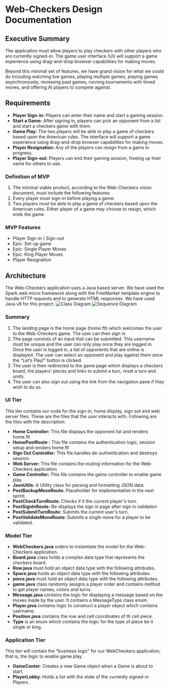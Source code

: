 # Web-Checkers Design Documentation

## Executive Summary

The application must allow players to play checkers with other players who are currently signed-in. The game user interface (UI) will support a game experience using drag-and-drop browser capabilities for making moves.

Beyond this minimal set of features, we have grand vision for what we could do including watching live games, playing multiple games, playing games asynchronously, reviewing past games, running tournaments with timed moves, and offering AI players to compete against.

## Requirements

* **Player Sign-in:** Players can enter their name and start a gaming session.
* **Start a Game:** After signing in, players can pick an opponent from a list and start a checkers game with them.
* **Game Play:** The two players will be able to play a game of checkers based upon the American rules. The interface will support a game experience using drag-and-drop browser capabilities for making moves.
* **Player Resignation:** Any of the players can resign from a game in progress.
* **Player Sign-out:** Players can end their gaming session, freeing up their name for others to use.


### Definition of MVP

1. The minimal viable product, according to the Web-Checkers vision document, must include the following features:
2. Every player must sign-in before playing a game.
3. Two players must be able to play a game of checkers based upon the American rules.
Either player of a game may choose to resign, which ends the game.

### MVP Features

- Player Sign-in / Sign-out
- Epic: Set-up game
- Epic: Single Player Moves
- Epic: King Player Moves
- Player Resignation

## Architecture

The Web-Checkers application uses a Java based server. We have used the Spark web micro framework along with the FreeMarker template engine to handle HTTP requests and to generate HTML responses. We have used Java v8 for this project.
![Class Diagram](https://github.com/niranjana7/2171-swen-610-01-3-sylver/blob/master/docs/Class%20Diagram.jpeg)
![Sequence Diagram](https://github.com/niranjana7/2171-swen-610-01-3-sylver/blob/master/docs/Sequence%20Diagram%20for%20WebCheckers.png)


### Summary

1. The landing page is the home page (home.ftl) which welcomes the user to the Web-Checkers game. The user can then sign in.
2. The page consists of an input that can be submitted. This username must be unique and the user can only play once they are logged in. Once the user is logged in, a list of opponents that are online is displayed. The user can select an opponent and play against them once the “Let’s Play!” button is clicked.
3. The user is then redirected to the game page which displays a checkers board, the players’ pieces and links to submit a turn, reset a turn and undo. 
4. The user can also sign out using the link from the navigation pane if they wish to do so.

### UI Tier

This tier contains our code for the sign-in, home display, sign out and web server files. These are the files that the user interacts with. Following are the files with the description:

* **Home Controller:** This file displays the opponent list and renders home.ftl
* **HomePostRoute :** This file contains the authentication logic, session setup and renders home.ftl
* **Sign Out Controller:** This file handles de-authentication and destroys session.
* **Web Server:** This file contains the routing information for the Web-Checkers application.
* **Game Controller:** This file contains the game controller to enable game play.
* **JsonUtils:** A Utility class for parsing and formatting JSON data.
* **PostBackupMoveRoute:** Placeholder for implementation in the next sprint.
* **PostCheckTurnRoute:** Checks if it the current player's turn.
* **PostSignInRoute:** Re-displays the sign in page after sign in validation
* **PostSubmitTurnRoute:** Submits the current user's turn.
* **PostValidateMoveRoute:** Submits a single move for a player to be validated.


### Model Tier 

* **WebCheckers.java** orders to instantiate the model for the Web-Checkers application.
* **Board.java** class holds a complex data type that represents the checkers board.
* **Row.java** must hold an object data type with the following attributes.
* **Space.java** holds an object data type with the following attributes.
* **piece.java** must hold an object data type with the following attributes.
* **game.java** class randomly assigns a player order and contains method to get player names, colors and turns.
* **Message.java** contains the logic for displaying a message based on the moves made by the user. It contains a MessageType class enum.
* **Player.java** contains logic to construct a player object which contains username.
* **Position.java** contains the row and cell coordinates of th cell piece.
* **Type** is an enum which contains the logic for the type of piece be it single or king.



### Application Tier

This tier will contain the “business logic” for our WebCheckers application, that is, the logic to enable game play.

* **GameCenter**: Creates a new Game object when a Game is about to start.
* **PlayerLobby**: Holds a list with the state of the currently signed-in Players.

